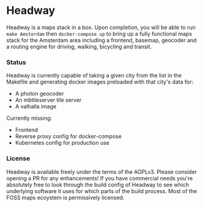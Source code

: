 # Headway

Headway is a maps stack in a box. Upon completion, you will be able to run `make Amsterdam` then `docker-compose up` to bring up a fully functional maps stack for the Amsterdam area including a frontend, basemap, geocoder and a routing engine for driving, walking, bicycling and transit.

### Status

Headway is currently capable of taking a given city from the list in the Makefile and generating docker images preloaded with that city's data for:
* A photon geocoder
* An mbtileserver tile server
* A valhalla image

Currently missing:
* Frontend
* Reverse proxy config for docker-compose
* Kubernetes config for production use

### License

Headway is available freely under the terms of the AGPLv3. Please consider opening a PR for any enhancements! If you have commercial needs you're absolutely free to look through the build config of Headway to see which underlying software it uses for which parts of the build process. Most of the FOSS maps ecoystem is permissively licensed.
